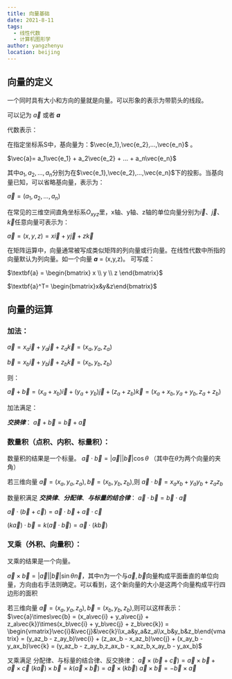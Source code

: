 ```yaml
---
title: 向量基础
date: 2021-8-11
tags: 
  - 线性代数
  - 计算机图形学
author: yangzhenyu
location: beijing  
---
```


## 向量的定义

一个同时具有大小和方向的量就是向量。可以形象的表示为带箭头的线段。

可以记为 $\vec{a}$​​​​ 或者 ***a***

代数表示：

在指定坐标系S中，基向量为：$\vec{e_1},\vec{e_2},...,\vec{e_n}$ 。

 $\vec{a}= a_1\vec{e_1} + a_2\vec{e_2} + ... + a_n\vec{e_n}$

其中$a_1,a_2,...,a_n$分别为在$\vec{e_1},\vec{e_2},...,\vec{e_n}$​​​下的投影。当基向量已知，可以省略基向量，表示为：

$\vec{a} = (a_1,a_2,...,a_n)$

在常见的三维空间直角坐标系$O_{xyz}$​里，x轴、y轴、z轴的单位向量分别为$\vec{i}、\vec{j}、\vec{k}$任意向量可表示为：

$\vec{a} = (x,y,z) = x\vec{i} + y\vec{j} + z\vec{k}$

在矩阵运算中，向量通常被写成类似矩阵的列向量或行向量。在线性代数中所指的向量默认为列向量。如一个向量 ***a*** = (x,y,z)。 可写成：

$\textbf{a} = \begin{bmatrix} x \\ y \\ z \end{bmatrix}$​​

$\textbf{a}^T= \begin{bmatrix}x&y&z\end{bmatrix}$​​​​​​​​​​



## 向量的运算

### 加法：

$\vec{a} = x_a\vec{i} + y_a\vec{j} + z_a\vec{k} = (x_a,y_a,z_a)$​​​​ 

$\vec{b} = x_b\vec{i} + y_b\vec{j} + z_b\vec{k} = (x_b,y_b,z_b)$​​ 

则：

$\vec{a} + \vec{b} = (x_a + x_b)\vec{i} + (y_a + y_b)\vec{j} + (z_a + z_b)\vec{k} = (x_a + x_b,y_a+y_b,z_a+z_b)$​​

加法满足：

***交换律***： $\vec{a} + \vec{b} = \vec{b} + \vec{a}$​

### 数量积（点积、内积、标量积）：
数量积的结果是一个标量。
$\vec{a}\cdot\vec{b} = |\vec{a}||\vec{b}|\cos{\theta}$ （其中在$\theta$为两个向量的夹角）

若三维向量  $\vec{a} = (x_a,y_a,z_a),\vec{b} = (x_b,y_b,z_b)$​,则
$\vec{a}\cdot\vec{b} = x_ax_b + y_ay_b + z_az_b$​​​

数量积满足 ***交换律***、***分配律***、***与标量的结合律***：
$\vec{a}\cdot\vec{b} = \vec{b}\cdot\vec{a}$​​​

$\vec{a}\cdot(\vec{b} + \vec{c})= \vec{a}\cdot\vec{b} + \vec{a}\cdot\vec{c}$​​​​​

$(k\vec{a})\cdot\vec{b} = k(\vec{a}\cdot\vec{b}) = \vec{a}\cdot(k\vec{b})$​​

### 叉乘（外积、向量积）：
叉乘的结果是一个向量。

$\vec{a}\times\vec{b} = |\vec{a}||\vec{b}|\sin{\theta}\vec{n}$​，其中n为一个与$\vec{a},\vec{b}$​向量构成平面垂直的单位向量，方向由右手法则确定。可以看到，这个新向量的大小是这两个向量构成平行四边形的面积

若三维向量  $\vec{a} = (x_a,y_a,z_a),\vec{b} = (x_b,y_b,z_b)$,则可以这样表示：
$\vec{a}\times\vec{b} = (x_a\vec{i} + y_a\vec{j} + z_a\vec{k})\times(x_b\vec{i} + y_b\vec{j} + z_b\vec{k}) = \begin{vmatrix}\vec{i}&\vec{j}&\vec{k}\\x_a&y_a&z_a\\x_b&y_b&z_b\end{vmatrix} = (y_az_b - z_ay_b)\vec{i} + (z_ax_b - x_az_b)\vec{j} + (x_ay_b - y_ax_b)\vec{k} = (y_az_b - z_ay_b,z_ax_b - x_az_b,x_ay_b - y_ax_b)$​​​​​​​​​​​

叉乘满足 分配律、与标量的结合律、反交换律：
$\vec{a}\times(\vec{b} + \vec{c}) = \vec{a}\times\vec{b} + \vec{a}\times\vec{c}$
$(k\vec{a})\times\vec{b} = k(\vec{a}\times\vec{b}) = \vec{a}\times(k\vec{b})$
$\vec{a}\times\vec{b} = -\vec{b}\times\vec{a}$
